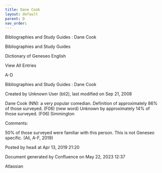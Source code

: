 ```yaml
---
title: Dane Cook
layout: default
parent: D
nav_order:
---
```


Bibliographies and Study Guides : Dane Cook

Bibliographies and Study Guides

Dictionary of Geneseo English

View All Entries

A-D

Bibliographies and Study Guides : Dane Cook

Created by  Unknown User (bli2), last modified on Sep 21, 2008

Dane Cook (NN): a very popular comedian. Definition of approximately 86% of those surveyed. (F06) (new word) Unknown by approximately 14% of those surveyed. (F06) Simmington

Comments:

50% of those surveyed were familiar with this person. This is not Geneseo specific. (Ali, A-F, 2019)

Posted by hea4 at Apr 13, 2019 21:20

Document generated by Confluence on May 22, 2023 12:37

Atlassian
